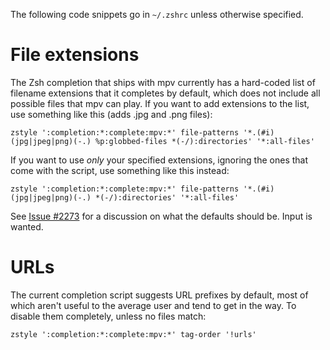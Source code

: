 The following code snippets go in `~/.zshrc` unless otherwise specified.

# File extensions

The Zsh completion that ships with mpv currently has a hard-coded list of filename extensions that it completes by default, which does not include all possible files that mpv can play. If you want to add extensions to the list, use something like this (adds .jpg and .png files):

    zstyle ':completion:*:complete:mpv:*' file-patterns '*.(#i)(jpg|jpeg|png)(-.) %p:globbed-files *(-/):directories' '*:all-files'

If you want to use *only* your specified extensions, ignoring the ones that come with the script, use something like this instead:

    zstyle ':completion:*:complete:mpv:*' file-patterns '*.(#i)(jpg|jpeg|png)(-.) *(-/):directories' '*:all-files'

See [Issue #2273](https://github.com/mpv-player/mpv/issues/2273) for a discussion on what the defaults should be. Input is wanted.

# URLs

The current completion script suggests URL prefixes by default, most of which aren't useful to the average user and tend to get in the way. To disable them completely, unless no files match:

    zstyle ':completion:*:complete:mpv:*' tag-order '!urls'
